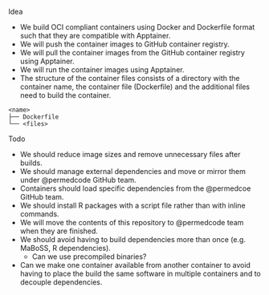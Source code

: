 Idea

* We build OCI compliant containers using Docker and Dockerfile format such that they are compatible with Apptainer.
* We will push the container images to GitHub container registry.
* We will pull the container images from the GitHub container registry using Apptainer.
* We will run the container images using Apptainer.
* The structure of the container files consists of a directory with the container name, the container file (Dockerfile) and the additional files need to build the container.

```text
<name>
├── Dockerfile
└── <files>
```

Todo

- We should reduce image sizes and remove unnecessary files after builds.
- We should manage external dependencies and move or mirror them under @permedcode GitHub team.
- Containers should load specific dependencies from the @permedcoe GitHub team.
- We should install R packages with a script file rather than with inline commands.
- We will move the contents of this repository to @permedcode team when they are finished.
- We should avoid having to build dependencies more than once (e.g. MaBoSS, R dependencies).
    * Can we use precompiled binaries?
- Can we make one container available from another container to avoid having to place the build the same software in multiple containers and to decouple dependencies.

